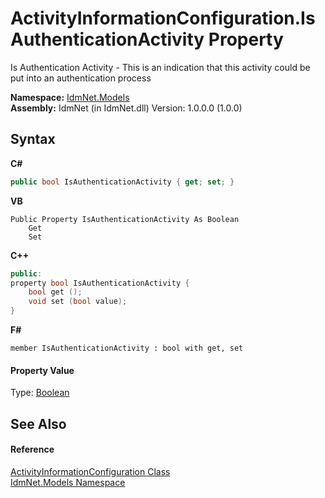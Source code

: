 # ActivityInformationConfiguration.IsAuthenticationActivity Property 
 

Is Authentication Activity - This is an indication that this activity could be put into an authentication process

**Namespace:**&nbsp;<a href="N_IdmNet_Models">IdmNet.Models</a><br />**Assembly:**&nbsp;IdmNet (in IdmNet.dll) Version: 1.0.0.0 (1.0.0)

## Syntax

**C#**<br />
``` C#
public bool IsAuthenticationActivity { get; set; }
```

**VB**<br />
``` VB
Public Property IsAuthenticationActivity As Boolean
	Get
	Set
```

**C++**<br />
``` C++
public:
property bool IsAuthenticationActivity {
	bool get ();
	void set (bool value);
}
```

**F#**<br />
``` F#
member IsAuthenticationActivity : bool with get, set

```


#### Property Value
Type: <a href="http://msdn2.microsoft.com/en-us/library/a28wyd50" target="_blank">Boolean</a>

## See Also


#### Reference
<a href="T_IdmNet_Models_ActivityInformationConfiguration">ActivityInformationConfiguration Class</a><br /><a href="N_IdmNet_Models">IdmNet.Models Namespace</a><br />